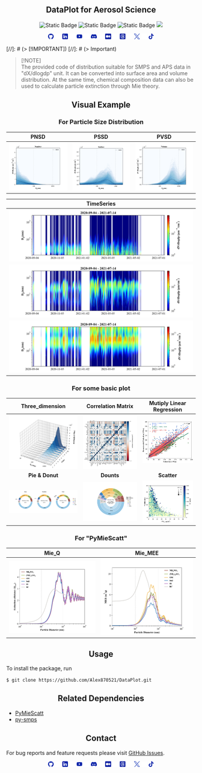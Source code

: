 ## <div align="center">DataPlot for Aerosol Science</div>

<p align="center">

  <img alt="Static Badge" src="https://img.shields.io/badge/python-3.12-blue?logo=python">
  <img alt="Static Badge" src="https://img.shields.io/badge/License-MIT-yellow">
  <img alt="Static Badge" src="https://img.shields.io/badge/github-updating-red?logo=github">
  <img src="https://img.shields.io/badge/testing-green?logo=Pytest&logoColor=blue">

</p>

<div align="center">

  <a href="https://github.com/Alex870521/DataPlot"><img src="assets/media/logo-social-github.png" width="3%" alt="Alex870521 GitHub"></a>
  <img src="assets/media/logo-transparent.png" width="3%">
  <a href="https://www.linkedin.com/in/Alex870521/"><img src="assets/media/logo-social-linkedin.png" width="3%" alt="Alex870521 LinkedIn"></a>
  <img src="assets/media/logo-transparent.png" width="3%">
  <a href="https://www.youtube.com/@user-zc9nd2wn1i"><img src="assets/media/logo-social-youtube.png" width="3%" alt="Alex870521 YouTube"></a>
  <img src="assets/media/logo-transparent.png" width="3%">
  <a href="https://www.youtube.com/@user-zc9nd2wn1i"><img src="assets/media/logo-social-discord.png" width="3%" alt="Alex870521 Discord"></a>
  <img src="assets/media/logo-transparent.png" width="3%">
  <a href="https://medium.com/@alex870521"><img src="assets/media/logo-social-medium.png" width="3%" alt="Alex870521 Medium"></a>
  <img src="assets/media/logo-transparent.png" width="3%">
  <a href="https://www.threads.net/@mas__870521"><img src="assets/media/logo-social-threads.png" width="3%" alt="Alex870521 Medium"></a>
  <img src="assets/media/logo-transparent.png" width="3%">
  <a href=""><img src="assets/media/logo-social-twitter.png" width="3%" alt="Alex870521 Twitter"></a>
  <img src="assets/media/logo-transparent.png" width="3%">
  <a href=""><img src="assets/media/logo-social-tiktok.png" width="3%" alt="Alex870521 Tiktok"></a>

</div>

[//]: # (> [!IMPORTANT]\)
[//]: # (> Important)

> [!NOTE]\
> The provided code of distribution suitable for SMPS and APS data in "dX/dlogdp" unit. 
> It can be converted into surface area and volume distribution. At the same time, 
> chemical composition data can also be used to calculate particle extinction through Mie theory.


## <div align="center">Visual Example</div>

### <div align="center">For Particle Size Distribution</div>

|                  **PNSD**                   |                  **PSSD**                   |                  **PVSD**                   |
|:-------------------------------------------:|:-------------------------------------------:|:-------------------------------------------:|
|   ![PNSD](assets/figure/PNSD_heatmap.png)   |   ![PSSD](assets/figure/PSSD_heatmap.png)   |   ![PVSD](assets/figure/PVSD_heatmap.png)   |

|               **TimeSeries**                |
|:-------------------------------------------:|
| ![PNSD](assets/figure/PNSD_heatmap_tms.png) |
| ![PSSD](assets/figure/PSSD_heatmap_tms.png) |
| ![PVSD](assets/figure/PVSD_heatmap_tms.png) |

### <div align="center">For some basic plot</div>

|                **Three_dimension**                 |                **Correlation Matrix**                |         **Mutiply Linear Regression**         |
|:--------------------------------------------------:|:----------------------------------------------------:|:---------------------------------------------:|
|        ![PSD 3D](assets/figure/psd_3D.png)         | ![Correlation Matrix](assets/figure/corr_matrix.png) | ![IMPROVE MLR](assets/figure/IMPROVE_MLR.png) |
|                  **Pie & Donut**                   |                      **Dounts**                      |                  **Scatter**                  |
| ![IMPROVE donuts](assets/figure/IMPROVE_donut.png) |   ![IMPROVE bar](assets/figure/IMPROVE_donuts.png)   |     ![scatter](assets/figure/scatter.png)     |

### <div align="center">For "PyMieScatt"</div>

|             **Mie_Q**             |              **Mie_MEE**              |
|:---------------------------------:|:-------------------------------------:|
| ![Mie Q](assets/figure/Mie_Q.png) | ![Mie MEE](assets/figure/Mie_MEE.png) |     |



## <div align="center">Usage</div>

To install the package, run

    $ git clone https://github.com/Alex870521/DataPlot.git


## <div align="center">Related Dependencies</div>
* [PyMieScatt](https://github.com/bsumlin/PyMieScatt.git)
* [py-smps](https://github.com/quant-aq/py-smps.git)


## <div align="center">Contact</div>
For bug reports and feature requests please visit [GitHub Issues](https://github.com/Alex870521/DataPlot/issues).

<div align="center">

  <a href="https://github.com/Alex870521/DataPlot"><img src="assets/media/logo-social-github.png" width="3%" alt="Alex870521 GitHub"></a>
  <img src="assets/media/logo-transparent.png" width="3%">
  <a href="https://www.linkedin.com/in/Alex870521/"><img src="assets/media/logo-social-linkedin.png" width="3%" alt="Alex870521 LinkedIn"></a>
  <img src="assets/media/logo-transparent.png" width="3%">
  <a href="https://www.youtube.com/@user-zc9nd2wn1i"><img src="assets/media/logo-social-youtube.png" width="3%" alt="Alex870521 YouTube"></a>
  <img src="assets/media/logo-transparent.png" width="3%">
  <a href="https://www.youtube.com/@user-zc9nd2wn1i"><img src="assets/media/logo-social-discord.png" width="3%" alt="Alex870521 Discord"></a>
  <img src="assets/media/logo-transparent.png" width="3%">
  <a href="https://medium.com/@alex870521"><img src="assets/media/logo-social-medium.png" width="3%" alt="Alex870521 Medium"></a>
  <img src="assets/media/logo-transparent.png" width="3%">
  <a href="https://www.threads.net/@mas__870521"><img src="assets/media/logo-social-threads.png" width="3%" alt="Alex870521 Medium"></a>
  <img src="assets/media/logo-transparent.png" width="3%">
  <a href=""><img src="assets/media/logo-social-twitter.png" width="3%" alt="Alex870521 Twitter"></a>
  <img src="assets/media/logo-transparent.png" width="3%">
  <a href=""><img src="assets/media/logo-social-tiktok.png" width="3%" alt="Alex870521 Tiktok"></a>

</div>
